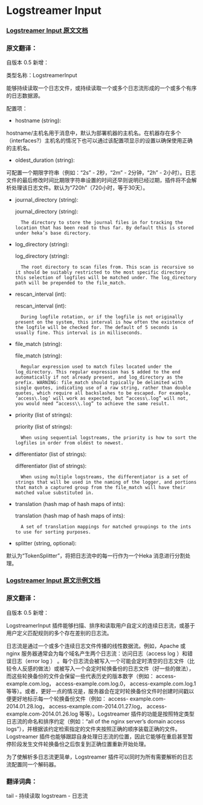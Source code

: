 # Logstreamer Input

### [Logstreamer Input 原文文档](http://hekad.readthedocs.io/en/v0.10.0/config/inputs/logstreamer.html "Logstreamer Input 原文文档")

### 原文翻译：

自版本 0.5 新增：

类型名称：LogstreamerInput

能够持续读取一个日志文件，或持续读取一个或多个日志流形成的一个或多个有序的日志数据源。

配置项：

+ hostname (string):

hostname/主机名用于消息中，默认为部署机器的主机名。在机器存在多个（interfaces?）主机名的情况下也可以通过该配置项显示的设置以确保使用正确的主机名。

+ oldest_duration (string):

可配置一个期限字符串（例如：“2s” - 2秒，“2m” - 2分钟，“2h” - 2小时）。日志文件的最后修改时间比期限字符串设置的时间还早则说明已经过期，插件将不会解析处理该日志文件。默认为“720h”（720小时，等于30天）。

+ journal_directory (string):




    journal_directory (string):

        The directory to store the journal files in for tracking the location that has been read to thus far. By default this is stored under heka’s base directory.

+ log_directory (string):


    log_directory (string):

        The root directory to scan files from. This scan is recursive so it should be suitably restricted to the most specific directory this selection of logfiles will be matched under. The log_directory path will be prepended to the file_match.

+ rescan_interval (int):

    rescan_interval (int):

        During logfile rotation, or if the logfile is not originally present on the system, this interval is how often the existence of the logfile will be checked for. The default of 5 seconds is usually fine. This interval is in milliseconds.

+ file_match (string):

    file_match (string):

        Regular expression used to match files located under the log_directory. This regular expression has $ added to the end automatically if not already present, and log_directory as the prefix. WARNING: file_match should typically be delimited with single quotes, indicating use of a raw string, rather than double quotes, which require all backslashes to be escaped. For example, ‘access\.log’ will work as expected, but “access\.log” will not, you would need “access\\.log” to achieve the same result.

+ priority (list of strings):

    priority (list of strings):

        When using sequential logstreams, the priority is how to sort the logfiles in order from oldest to newest.

+ differentiator (list of strings):

    differentiator (list of strings):

        When using multiple logstreams, the differentiator is a set of strings that will be used in the naming of the logger, and portions that match a captured group from the file_match will have their matched value substituted in.

+ translation (hash map of hash maps of ints):

    translation (hash map of hash maps of ints):

        A set of translation mappings for matched groupings to the ints to use for sorting purposes.

+ splitter (string, optional):

默认为“TokenSplitter”，将把日志流中的每一行作为一个Heka 消息进行分割处理。

### [Logstreamer Input 原文示例文档](http://hekad.readthedocs.io/en/v0.10.0/pluginconfig/logstreamer.html#logstreamerplugin "Logstreamer Input 原文示例文档")

### 原文翻译：

自版本 0.5 新增：

LogstreamerInput 插件能够扫描、排序和读取用户自定义的连续日志流，或基于用户定义匹配规则的多个存在差别的日志流。

日志流是通过一个或多个连续日志文件传播的线性数据流。例如，Apache 或nginx 服务器通常会为每个域名产生两个日志流：访问日志（access log ）和错误日志（error log ）  。每个日志流会被写入一个可能会定时清空的日志文件（比较令人反感的做法）或被写入一个会定时轮换备份的日志文件（好一些的做法），而这些轮换备份的文件会保留一些代表历史的版本数字（例如： access-example.com.log， access-example.com.log.0， access-example.com.log.1 等等）。或者，更好一点的情况是，服务器会在定时轮换备份文件时创建时间戳以便更好地标示每一个轮换备份文件（例如： access- example.com-2014.01.28.log， access-example.com-2014.01.27.log， access- example.com-2014.01.26.log 等等）。Logstreamer 插件的功能是按照特定类型日志流的命名和排序约定（例如：“all of the nginx server’s domain access logs”），并根据该约定检索指定的文件夹按照正确的顺序装载正确的文件。Logstreamer 插件也能够跟踪自身处理日志流的位置，因此它能够在重启甚至暂停阶段发生文件轮换备份之后恢复到正确位置重新开始处理。

为了使解析多日志流更简单，Logstreamer 插件可以同时为所有需要解析的日志流配置同一个解码器。



### 翻译词典：

tail - 持续读取
logstream - 日志流
